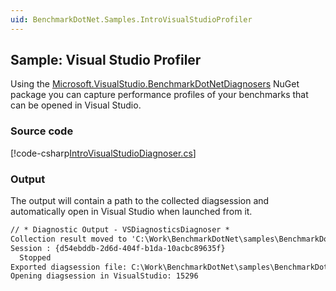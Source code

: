 ```yaml
---
uid: BenchmarkDotNet.Samples.IntroVisualStudioProfiler
---
```


## Sample: Visual Studio Profiler

Using the [Microsoft.VisualStudio.BenchmarkDotNetDiagnosers](https://www.nuget.org/packages/Microsoft.VisualStudio.DiagnosticsHub.BenchmarkDotNetDiagnosers) NuGet package you can capture performance profiles of your benchmarks that can be opened in Visual Studio. 

### Source code

[!code-csharp[IntroVisualStudioDiagnoser.cs](../../../samples/BenchmarkDotNet.Samples/IntroVisualStudioDiagnoser.cs)]

### Output
The output will contain a path to the collected diagsession and automatically open in Visual Studio when launched from it.

```markdown
// * Diagnostic Output - VSDiagnosticsDiagnoser *
Collection result moved to 'C:\Work\BenchmarkDotNet\samples\BenchmarkDotNet.Samples\bin\Release\net8.0\BenchmarkDotNet.Artifacts\BenchmarkDotNet_IntroVisualStudioProfiler_20241205_192056.diagsession'.
Session : {d54ebddb-2d6d-404f-b1da-10acbc89635f}
  Stopped
Exported diagsession file: C:\Work\BenchmarkDotNet\samples\BenchmarkDotNet.Samples\bin\Release\net8.0\BenchmarkDotNet.Artifacts\BenchmarkDotNet_IntroVisualStudioProfiler_20241205_192056.diagsession.
Opening diagsession in VisualStudio: 15296
```